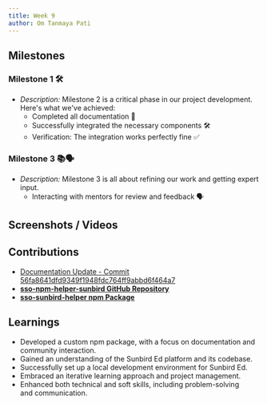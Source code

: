```yaml
---
title: Week 9
author: Om Tanmaya Pati
---
```


## Milestones
### Milestone 1 🛠
- *Description:* Milestone 2 is a critical phase in our project development. Here's what we've achieved:
  - Completed all documentation 📝
  - Successfully integrated the necessary components 🛠
  - Verification: The integration works perfectly fine ✅
### Milestone 3 📚🗣
- *Description:* Milestone 3 is all about refining our work and getting expert input.
  - Interacting with mentors for review and feedback 🗣

## Screenshots / Videos 
 
## Contributions
- [Documentation Update - Commit 56fa8641dfd9349f1948fdc764ff9abbd6f464a7](https://github.com/om-666/sso-npm-helper-sunbird/commit/56fa8641dfd9349f1948fdc764ff9abbd6f464a7)
- [**sso-npm-helper-sunbird GitHub Repository**](https://github.com/om-666/sso-npm-helper-sunbird)
- [**sso-sunbird-helper npm Package**](https://www.npmjs.com/package/sso-sunbird-helper)

## Learnings
 - Developed a custom npm package, with a focus on documentation and community interaction.
- Gained an understanding of the Sunbird Ed platform and its codebase.
- Successfully set up a local development environment for Sunbird Ed.
- Embraced an iterative learning approach and project management.
- Enhanced both technical and soft skills, including problem-solving and communication.
